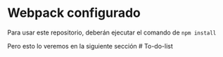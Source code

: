 # Webpack configurado

Para usar este repositorio, deberán ejecutar el comando de ```npm install```

Pero esto lo veremos en la siguiente sección
#   T o - d o - l i s t  
 